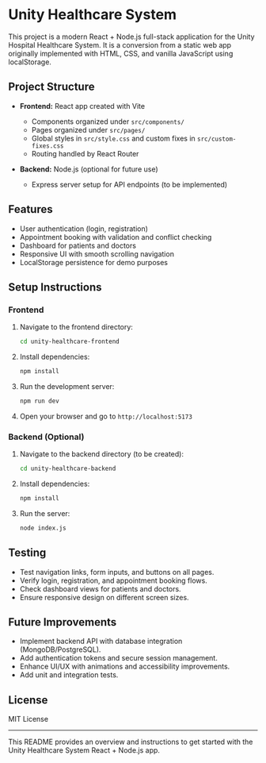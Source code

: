 # Unity Healthcare System

This project is a modern React + Node.js full-stack application for the Unity Hospital Healthcare System. It is a conversion from a static web app originally implemented with HTML, CSS, and vanilla JavaScript using localStorage.

## Project Structure

- **Frontend:** React app created with Vite
  - Components organized under `src/components/`
  - Pages organized under `src/pages/`
  - Global styles in `src/style.css` and custom fixes in `src/custom-fixes.css`
  - Routing handled by React Router

- **Backend:** Node.js (optional for future use)
  - Express server setup for API endpoints (to be implemented)

## Features

- User authentication (login, registration)
- Appointment booking with validation and conflict checking
- Dashboard for patients and doctors
- Responsive UI with smooth scrolling navigation
- LocalStorage persistence for demo purposes

## Setup Instructions

### Frontend

1. Navigate to the frontend directory:
   ```bash
   cd unity-healthcare-frontend
   ```

2. Install dependencies:
   ```bash
   npm install
   ```

3. Run the development server:
   ```bash
   npm run dev
   ```

4. Open your browser and go to `http://localhost:5173`

### Backend (Optional)

1. Navigate to the backend directory (to be created):
   ```bash
   cd unity-healthcare-backend
   ```

2. Install dependencies:
   ```bash
   npm install
   ```

3. Run the server:
   ```bash
   node index.js
   ```

## Testing

- Test navigation links, form inputs, and buttons on all pages.
- Verify login, registration, and appointment booking flows.
- Check dashboard views for patients and doctors.
- Ensure responsive design on different screen sizes.

## Future Improvements

- Implement backend API with database integration (MongoDB/PostgreSQL).
- Add authentication tokens and secure session management.
- Enhance UI/UX with animations and accessibility improvements.
- Add unit and integration tests.

## License

MIT License

---

This README provides an overview and instructions to get started with the Unity Healthcare System React + Node.js app.
